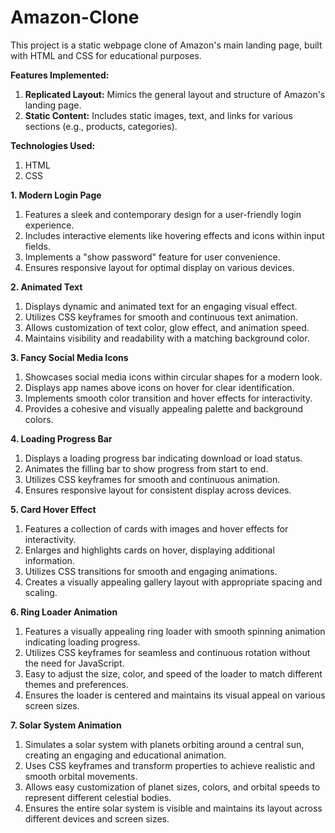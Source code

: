 # Amazon-Clone
This project is a static webpage clone of Amazon's main landing page, built with HTML and CSS for educational purposes.

**Features Implemented:**
1. **Replicated Layout:** Mimics the general layout and structure of Amazon's landing page.
2. **Static Content:** Includes static images, text, and links for various sections (e.g., products, categories).

**Technologies Used:**
1. HTML
2. CSS

**1. Modern Login Page**

1. Features a sleek and contemporary design for a user-friendly login experience.
2. Includes interactive elements like hovering effects and icons within input fields.
3. Implements a "show password" feature for user convenience.
4. Ensures responsive layout for optimal display on various devices.

**2. Animated Text**

1. Displays dynamic and animated text for an engaging visual effect.
2. Utilizes CSS keyframes for smooth and continuous text animation.
3. Allows customization of text color, glow effect, and animation speed.
4. Maintains visibility and readability with a matching background color.

**3. Fancy Social Media Icons**

1. Showcases social media icons within circular shapes for a modern look.
2. Displays app names above icons on hover for clear identification.
3. Implements smooth color transition and hover effects for interactivity.
4. Provides a cohesive and visually appealing palette and background colors.

**4. Loading Progress Bar**

1. Displays a loading progress bar indicating download or load status.
2. Animates the filling bar to show progress from start to end.
3. Utilizes CSS keyframes for smooth and continuous animation.
4. Ensures responsive layout for consistent display across devices.

**5. Card Hover Effect**

1. Features a collection of cards with images and hover effects for interactivity.
2. Enlarges and highlights cards on hover, displaying additional information.
3. Utilizes CSS transitions for smooth and engaging animations.
4. Creates a visually appealing gallery layout with appropriate spacing and scaling.

**6. Ring Loader Animation**

1. Features a visually appealing ring loader with smooth spinning animation indicating loading progress.
2. Utilizes CSS keyframes for seamless and continuous rotation without the need for JavaScript.
3. Easy to adjust the size, color, and speed of the loader to match different themes and preferences.
4. Ensures the loader is centered and maintains its visual appeal on various screen sizes.

**7. Solar System Animation**

1. Simulates a solar system with planets orbiting around a central sun, creating an engaging and educational animation.
2. Uses CSS keyframes and transform properties to achieve realistic and smooth orbital movements.
3. Allows easy customization of planet sizes, colors, and orbital speeds to represent different celestial bodies.
4. Ensures the entire solar system is visible and maintains its layout across different devices and screen sizes.

